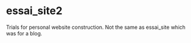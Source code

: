 # essai_site2
Trials for personal website construction. Not the same as essai_site which was for a blog.
